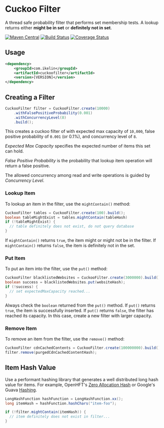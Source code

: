 # Cuckoo Filter

A thread safe probability filter that performs set membership tests.  A lookup returns either __might be in set__ or __definitely not in set__.

[![Maven Central](https://maven-badges.herokuapp.com/maven-central/com.ikelin/cuckoofilter/badge.svg)](https://maven-badges.herokuapp.com/maven-central/com.ikelin/cuckoofilter)
[![Build Status](https://travis-ci.org/ikelin/cuckoofilter.svg?branch=master)](https://travis-ci.org/ikelin/cuckoofilter)
[![Coverage Status](https://coveralls.io/repos/github/ikelin/cuckoofilter/badge.svg?branch=master)](https://coveralls.io/github/ikelin/cuckoofilter?branch=master)

## Usage

```xml
<dependency>
    <groupId>com.ikelin</groupId>
    <artifactId>cuckoofilter</artifactId>
    <version>[VERSION]</version>
</dependency>

```

## Creating a Filter

```java
CuckooFilter filter = CuckooFilter.create(10000)
    .withFalsePositiveProbability(0.001)
    .withConcurrencyLevel(8)
    .build();
```

This creates a cuckoo filter of with expected max capacity of `10,000`, false positive probability of `0.001` (or 0.1%), and concurrency level of `8`.

*Expected Max Capacity* specifies the expected number of items this set can hold.

*False Positive Probability* is the probability that lookup item operation will return a false positive.

The allowed concurrency among read and write operations is guided by *Concurrency Level*.

### Lookup Item

To lookup an item in the filter, use the `mightContain()` method:

```java
CuckooFilter tables = CuckooFilter.create(100).build();
boolean tableMightExist = tables.mightContain(tableHash)
if (!tableMightExist) {
  // table definitely does not exist, do not query database
}
```

If `mightContain()` returns `true`, the item might or might not be in the filter.  If `mightContain()` returns `false`, the item is definitely not in the set.
 
### Put Item

To put an item into the filter, use the `put()` method:

```java
CuckooFilter blacklistedWebsites = CuckooFilter.create(3000000).build();
boolean success = blacklistedWebsites.put(websiteHash);
if (!success) {
  // set expectedMaxCapacity reached...
}

```

Always check the `boolean` returned from the `put()` method.  If `put()` returns `true`, the item is successfully inserted. If `put()` returns `false`, the filter has reached its capacity.  In this case, create a new filter with larger capacity. 

### Remove Item

To remove an item from the filter, use the `remove()` method:

```java
CuckooFilter cdnCachedContents = CuckooFilter.create(100000000).build();
filter.remove(purgedCdnCachedContentHash);
```

## Item Hash Value

Use a performant hashing library that generates a well distributed long hash value for items.  For example, OpenHFT's [Zero Allocation Hash](https://github.com/OpenHFT/Zero-Allocation-Hashing) or Google's Guava [Hashing](https://github.com/google/guava/wiki/HashingExplained).

```java
LongHashFunction hashFunction = LongHashFunction.xx();
long itemHash = hashFunction.hashChars("item-foo");

if (!filter.mightContain(itemHash)) {
  // item definitely does not exist in filter...
}
```
